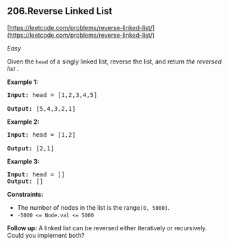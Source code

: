 ## 206.Reverse Linked List

[https://leetcode.com/problems/reverse-linked-list/](https://leetcode.com/problems/reverse-linked-list/)

*Easy*

Given the `head` of a singly linked list, reverse the list, and return *the reversed list* .

**Example 1:**

<pre><strong>Input:</strong> head = [1,2,3,4,5]

<strong>Output:</strong> [5,4,3,2,1]
</pre>

**Example 2:**

<pre><strong>Input:</strong> head = [1,2]

<strong>Output:</strong> [2,1]
</pre>

**Example 3:**

<pre><strong>Input:</strong> head = []
<strong>Output:</strong> []
</pre>

**Constraints:**

* The number of nodes in the list is the range`[0, 5000]`.
* `-5000 <= Node.val <= 5000`

**Follow up:** A linked list can be reversed either iteratively or recursively. Could you implement both?
